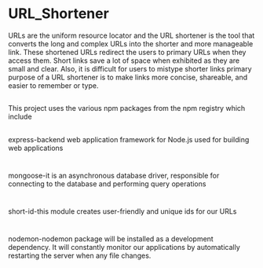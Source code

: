 # URL_Shortener

URLs are the uniform resource locator and the URL shortener is the tool that converts the long and complex URLs into the shorter and more manageable link. These shortened URLs redirect the users to primary URLs when they access them. Short links save a lot of space when exhibited as they are small and clear. Also, it is difficult for users to mistype shorter links primary purpose of a URL shortener is to make links more concise, shareable, and easier to remember or type.
## 

This project uses the various npm packages from the npm registry which include 

##
express-backend web application framework for Node.js used for building web applications
#
mongoose-it is an asynchronous database driver, responsible for connecting to the database and performing query operations
#
short-id-this module creates user-friendly and unique ids for our URLs
#
nodemon-nodemon package will be installed as a development dependency. It will constantly monitor our applications by automatically restarting the server when any file changes.
